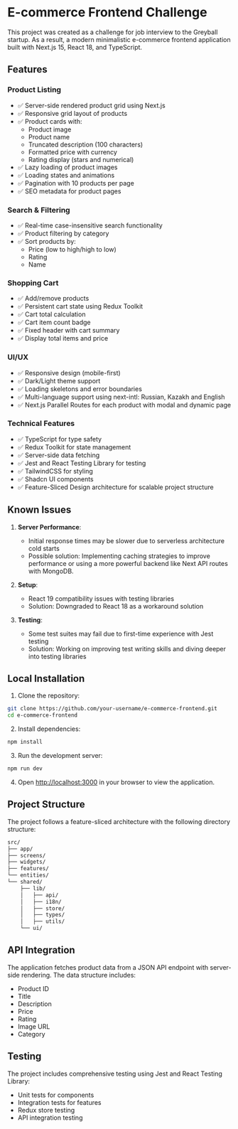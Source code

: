 # E-commerce Frontend Challenge

This project was created as a challenge for job interview to the Greyball startup. As a result, a modern minimalistic e-commerce frontend application built with Next.js 15, React 18, and TypeScript.

## Features

### Product Listing

-   ✅ Server-side rendered product grid using Next.js
-   ✅ Responsive grid layout of products
-   ✅ Product cards with:
    -   Product image
    -   Product name
    -   Truncated description (100 characters)
    -   Formatted price with currency
    -   Rating display (stars and numerical)
-   ✅ Lazy loading of product images
-   ✅ Loading states and animations
-   ✅ Pagination with 10 products per page
-   ✅ SEO metadata for product pages

### Search & Filtering

-   ✅ Real-time case-insensitive search functionality
-   ✅ Product filtering by category
-   ✅ Sort products by:
    -   Price (low to high/high to low)
    -   Rating
    -   Name

### Shopping Cart

-   ✅ Add/remove products
-   ✅ Persistent cart state using Redux Toolkit
-   ✅ Cart total calculation
-   ✅ Cart item count badge
-   ✅ Fixed header with cart summary
-   ✅ Display total items and price

### UI/UX

-   ✅ Responsive design (mobile-first)
-   ✅ Dark/Light theme support
-   ✅ Loading skeletons and error boundaries
-   ✅ Multi-language support using next-intl: Russian, Kazakh and English
-   ✅ Next.js Parallel Routes for each product with modal and dynamic page

### Technical Features

-   ✅ TypeScript for type safety
-   ✅ Redux Toolkit for state management
-   ✅ Server-side data fetching
-   ✅ Jest and React Testing Library for testing
-   ✅ TailwindCSS for styling
-   ✅ Shadcn UI components
-   ✅ Feature-Sliced Design architecture for scalable project structure

## Known Issues

1. **Server Performance**:

    - Initial response times may be slower due to serverless architecture cold starts
    - Possible solution: Implementing caching strategies to improve performance or using a more powerful backend like Next API routes with MongoDB.

2. **Setup**:

    - React 19 compatibility issues with testing libraries
    - Solution: Downgraded to React 18 as a workaround solution

3. **Testing**:
    - Some test suites may fail due to first-time experience with Jest testing
    - Solution: Working on improving test writing skills and diving deeper into testing libraries

## Local Installation

1. Clone the repository:

```bash
git clone https://github.com/your-username/e-commerce-frontend.git
cd e-commerce-frontend
```

2. Install dependencies:

```bash
npm install
```

3. Run the development server:

```bash
npm run dev
```

4. Open [http://localhost:3000](http://localhost:3000) in your browser to view the application.

## Project Structure

The project follows a feature-sliced architecture with the following directory structure:

```bash
src/
├── app/
├── screens/
├── widgets/
├── features/
└── entities/
└── shared/
    ├── lib/
    │   ├── api/
    │   ├── i18n/
    │   ├── store/
    │   ├── types/
    │   ├── utils/
    └── ui/
```

## API Integration

The application fetches product data from a JSON API endpoint with server-side rendering. The data structure includes:

-   Product ID
-   Title
-   Description
-   Price
-   Rating
-   Image URL
-   Category

## Testing

The project includes comprehensive testing using Jest and React Testing Library:

-   Unit tests for components
-   Integration tests for features
-   Redux store testing
-   API integration testing
